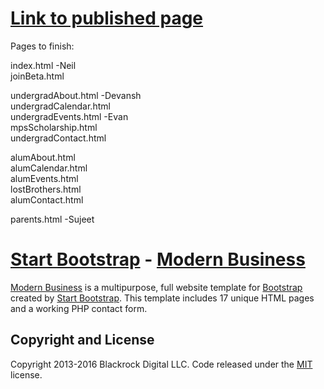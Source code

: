 # [Link to published page](https://umnbetapi.github.io/)

Pages to finish:

index.html  -Neil  
joinBeta.html  
 
undergradAbout.html  -Devansh  
undergradCalendar.html  
undergradEvents.html  -Evan  
mpsScholarship.html  
undergradContact.html  
 
alumAbout.html  
alumCalendar.html  
alumEvents.html  
lostBrothers.html  
alumContact.html  
  
parents.html  -Sujeet  



# [Start Bootstrap](http://startbootstrap.com/) - [Modern Business](http://startbootstrap.com/template-overviews/modern-business/)

[Modern Business](http://startbootstrap.com/template-overviews/modern-business/) is a multipurpose, full website template for [Bootstrap](http://getbootstrap.com/) created by [Start Bootstrap](http://startbootstrap.com/). This template includes 17 unique HTML pages and a working PHP contact form.



## Copyright and License

Copyright 2013-2016 Blackrock Digital LLC. Code released under the [MIT](https://github.com/BlackrockDigital/startbootstrap-modern-business/blob/gh-pages/LICENSE) license.
